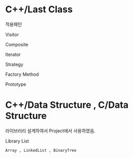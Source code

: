 # C++/Last Class

적용패턴 

Visitor

Composite

Iterator

Strategy

Factory Method

Prototype

# C++/Data Structure , C/Data Structure

라이브러리 설계하여서 Project에서 사용하였음.

Library List

    Array , LinkedList , BinaryTree
